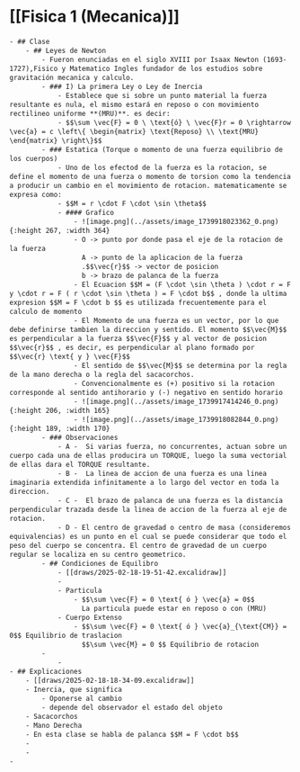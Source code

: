 # [[Fisica 1 (Mecanica)]]
	- ## Clase
		- ## Leyes de Newton
			- Fueron enunciadas en el siglo XVIII por Isaax Newton (1693-1727),Fisico y Matematico Ingles fundador de los estudios sobre gravitación mecanica y calculo.
			- ### I) La primera Ley o Ley de Inercia
				- Establece que si sobre un punto material la fuerza resultante es nula, el mismo estará en reposo o con movimiento rectilineo uniforme **(MRU)**. es decir:
				- $$\sum \vec{F} = 0 \ \text{ó} \ \vec{F}r = 0 \rightarrow \vec{a} = c \left\{ \begin{matrix} \text{Reposo} \\ \text{MRU} \end{matrix} \right\}$$
			- ### Estatica (Torque o momento de una fuerza equilibrio de los cuerpos)
				- Uno de los efectod de la fuerza es la rotacion, se define el momento de una fuerza o momento de torsion como la tendencia a producir un cambio en el movimiento de rotacion. matematicamente se expresa como:
				- $$M = r \cdot F \cdot \sin \theta$$
				- #### Grafico
					- ![image.png](../assets/image_1739918023362_0.png){:height 267, :width 364}
					- O -> punto por donde pasa el eje de la rotacion de la fuerza
					  A -> punto de la aplicacion de la fuerza
					  .$$\vec{r}$$ -> vector de posicion
					  b -> brazo de palanca de la fuerza
					- El Ecuacion $$M = (F \cdot \sin \theta ) \cdot r = F y \cdot r = F ( r \cdot \sin \theta ) = F \cdot b$$ , donde la ultima expresion $$M = F \cdot b $$ es utilizada frecuentemente para el calculo de momento
					- El Momento de una fuerza es un vector, por lo que debe definirse tambien la direccion y sentido. El momento $$\vec{M}$$ es perpendicular a la fuerza $$\vec{F}$$ y al vector de posicion $$\vec{r}$$ , es decir, es perpendicular al plano formado por $$\vec{r} \text{ y } \vec{F}$$
					- El sentido de $$\vec{M}$$ se determina por la regla de la mano derecha o la regla del sacacorchos.
					- Convencionalmente es (+) positivo si la rotacion corresponde al sentido antihorario y (-) negativo en sentido horario
					- ![image.png](../assets/image_1739917414246_0.png){:height 206, :width 165}
					- ![image.png](../assets/image_1739918082844_0.png){:height 189, :width 170}
			- ### Observaciones
				- A -  Si varias fuerza, no concurrentes, actuan sobre un cuerpo cada una de ellas producira un TORQUE, luego la suma vectorial de ellas dara el TORQUE resultante.
				- B -  La linea de accion de una fuerza es una linea imaginaria extendida infinitamente a lo largo del vector en toda la direccion.
				- C -  El brazo de palanca de una fuerza es la distancia perpendicular trazada desde la linea de accion de la fuerza al eje de rotacion.
				- D - El centro de gravedad o centro de masa (consideremos equivalencias) es un punto en el cual se puede considerar que todo el peso del cuerpo se concentra. El centro de gravedad de un cuerpo regular se localiza en su centro geometrico.
			- ## Condiciones de Equilibro
				- [[draws/2025-02-18-19-51-42.excalidraw]]
				-
				- Particula
					- $$\sum \vec{F} = 0 \text{ ó } \vec{a} = 0$$
					  La particula puede estar en reposo o con (MRU)
				- Cuerpo Extenso
					- $$\sum \vec{F} = 0 \text{ ó } \vec{a}_{\text{CM}} = 0$$ Equilibrio de traslacion
					  $$\sum \vec{M} = 0 $$ Equilibrio de rotacion
			-
				-
	- ## Explicaciones
		- [[draws/2025-02-18-18-34-09.excalidraw]]
		- Inercia, que significa
			- Oponerse al cambio
			- depende del observador el estado del objeto
		- Sacacorchos
		- Mano Derecha
		- En esta clase se habla de palanca $$M = F \cdot b$$
		-
		-
	-